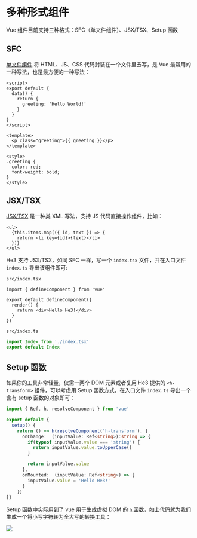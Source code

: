 # 多种形式组件
Vue 组件目前支持三种格式：SFC（单文件组件）、JSX/TSX、Setup 函数

## SFC
[单文件组件](https://vuejs.org/guide/scaling-up/sfc.html) 将 HTML、JS、CSS 代码封装在一个文件里去写，是 Vue 最常用的一种写法，也是最方便的一种写法：

```vue
<script>
export default {
  data() {
    return {
      greeting: 'Hello World!'
    }
  }
}
</script>

<template>
  <p class="greeting">{{ greeting }}</p>
</template>

<style>
.greeting {
  color: red;
  font-weight: bold;
}
</style>
```

## JSX/TSX

[JSX/TSX](https://vuejs.org/guide/extras/render-function.html#jsx-tsx) 是一种类 XML 写法，支持 JS 代码直接操作组件，比如：

```tsx
<ul>
  {this.items.map(({ id, text }) => {
    return <li key={id}>{text}</li>
  })}
</ul>
```

He3 支持 JSX/TSX，如同 SFC 一样，写一个 `index.tsx` 文件，并在入口文件 `index.ts` 导出该组件即可:

`src/index.tsx`

```tsx
import { defineComponent } from 'vue'

export default defineComponent({
  render() {
    return <div>Hello He3!</div>
  }
})
```

`src/index.ts`

```ts
import Index from './index.tsx'
export default Index
```

## Setup 函数

如果你的工具非常轻量，仅需一两个 DOM 元素或者复用 He3 提供的 `<h-transform>` 组件，可以考虑用 Setup 函数方式，在入口文件 `index.ts` 导出一个含有 setup 函数的对象即可：

```ts
import { Ref, h, resolveComponent } from 'vue'

export default {
  setup() {
    return () => h(resolveComponent('h-transform'), {
      onChange:  (inputValue: Ref<string>):string => {
        if(typeof inputValue.value === 'string') {
          return inputValue.value.toUpperCase()
        }

        return inputValue.value
      },
      onMounted:  (inputValue: Ref<string>) => {
        inputValue.value = 'Hello He3!'
      }
    })
}}
```

Setup 函数中实际用到了 vue 用于生成虚拟 DOM 的 [`h` 函数](https://vuejs.org/api/render-function.html#h)，如上代码就为我们生成一个将小写字符转为全大写的转换工具：

![](/guide/advance/1.png)
